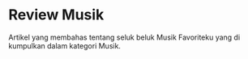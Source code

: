 # Review Musik

Artikel yang membahas tentang seluk beluk Musik Favoriteku yang di kumpulkan dalam kategori Musik.